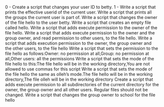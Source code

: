 0 - Create a script that changes your user ID to betty. 1 - Write a script that prints the effective userid of the current user. 
Write a script that prints all the groups the current user is part of.
Write a script that changes the owner of the file hello to the user betty.
Write a script that creates an empty file called hello.
Write a script that adds execute permission to the owner of the file hello.
Write a script that adds execute permission to the owner and the group owner, and read permission to other users, to the file hello.
Write a script that adds execution permission to the owner, the group owner and the other users, to the file hello
Write a script that sets the permission to the file hello as follows:Owner: no permission at all,Group: no permission at all,Other users: all the permissions
Write a script that sets the mode of the file hello to this:The file hello will be in the working directory,You are not allowed to use commas for this script
Write a script that sets the mode of the file hello the same as olleh’s mode.The file hello will be in the working directory,The file olleh will be in the working directory
Create a script that adds execute permission to all subdirectories of the current directory for the owner, the group owner and all other users. Regular files should not be changed.
Write a script that changes the group owner to school for the file hello
